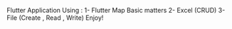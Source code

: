 Flutter Application
Using :
1- Flutter Map Basic matters
2- Excel (CRUD)
3- File (Create , Read , Write)
Enjoy!
